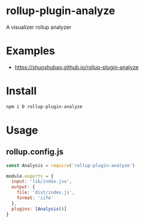 # rollup-plugin-analyze

A visualizer rollup analyzer

# Examples

- https://shuoshubao.github.io/rollup-plugin-analyze

# Install

```sh
npm i D rollup-plugin-analyze
```

# Usage

## rollup.config.js

```js
const Analysis = require('rollup-plugin-analyze')

module.exports = {
  input: 'lib/index.jsx',
  output: {
    file: 'dist/index.js',
    format: 'iife'
  },
  plugins: [Analysis()]
}
```
